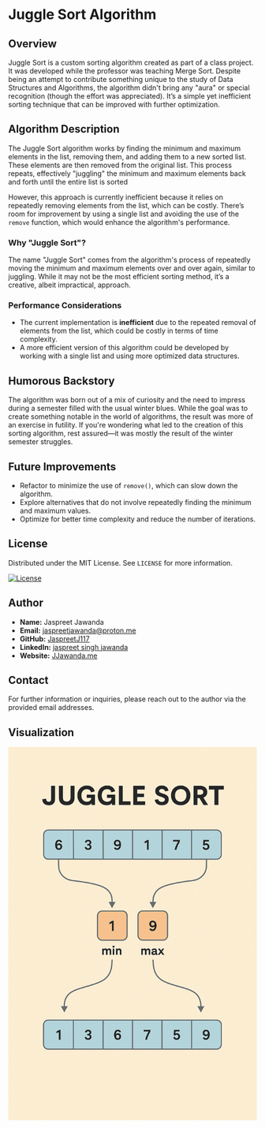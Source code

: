 # Juggle Sort Algorithm

## Overview
Juggle Sort is a custom sorting algorithm created as part of a class project. It was developed while the professor was teaching Merge Sort. Despite being an attempt to contribute something unique to the study of Data Structures and Algorithms, the algorithm didn't bring any "aura" or special recognition (though the effort was appreciated). It’s a simple yet inefficient sorting technique that can be improved with further optimization.

## Algorithm Description
The Juggle Sort algorithm works by finding the minimum and maximum elements in the list, removing them, and adding them to a new sorted list. These elements are then removed from the original list. This process repeats, effectively "juggling" the minimum and maximum elements back and forth until the entire list is sorted

However, this approach is currently inefficient because it relies on repeatedly removing elements from the list, which can be costly. There’s room for improvement by using a single list and avoiding the use of the `remove` function, which would enhance the algorithm's performance.

### Why "Juggle Sort"?
The name "Juggle Sort" comes from the algorithm's process of repeatedly moving the minimum and maximum elements over and over again, similar to juggling. While it may not be the most efficient sorting method, it’s a creative, albeit impractical, approach.

### Performance Considerations
- The current implementation is **inefficient** due to the repeated removal of elements from the list, which could be costly in terms of time complexity.
- A more efficient version of this algorithm could be developed by working with a single list and using more optimized data structures.

## Humorous Backstory
The algorithm was born out of a mix of curiosity and the need to impress during a semester filled with the usual winter blues. While the goal was to create something notable in the world of algorithms, the result was more of an exercise in futility. If you're wondering what led to the creation of this sorting algorithm, rest assured—it was mostly the result of the winter semester struggles.

## Future Improvements
- Refactor to minimize the use of `remove()`, which can slow down the algorithm.
- Explore alternatives that do not involve repeatedly finding the minimum and maximum values.
- Optimize for better time complexity and reduce the number of iterations.

## License
Distributed under the MIT License. See `LICENSE` for more information.

[![License](https://img.shields.io/badge/License-MIT-blue.svg)](LICENSE)

## Author
- **Name:** Jaspreet Jawanda
- **Email:** [jaspreetjawanda@proton.me](mailto:jaspreetjawanda@proton.me)
- **GitHub:** [JaspreetJ117](https://github.com/JaspretJ117)
- **LinkedIn:** [jaspreet singh jawanda](https://www.linkedin.com/in/jaspreet-jawanda/)
- **Website:** [JJawanda.me](https://www.jjawanda.me/)

## Contact
For further information or inquiries, please reach out to the author via the provided email addresses.

## Visualization 
![Project Logo](src/image.PNG)



